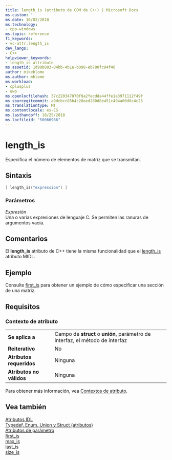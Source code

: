 ```yaml
---
title: length_is (atributo de COM de C++) | Microsoft Docs
ms.custom: ''
ms.date: 10/02/2018
ms.technology:
- cpp-windows
ms.topic: reference
f1_keywords:
- vc-attr.length_is
dev_langs:
- C++
helpviewer_keywords:
- length_is attribute
ms.assetid: 1d99b883-84bb-4b1e-b098-eb780fc94f40
author: mikeblome
ms.author: mblome
ms.workload:
- cplusplus
- uwp
ms.openlocfilehash: 37c220347070f9a2fecdda44ffe1a3971112f49f
ms.sourcegitcommit: a9dcbcc85b4c28eed280d8e451c494a00d8c4c25
ms.translationtype: MT
ms.contentlocale: es-ES
ms.lasthandoff: 10/25/2018
ms.locfileid: "50066986"
---
```

# <a name="lengthis"></a>length_is

Especifica el número de elementos de matriz que se transmitan.

## <a name="syntax"></a>Sintaxis

```cpp
[ length_is("expression") ]
```

### <a name="parameters"></a>Parámetros

*Expresión*<br/>
Una o varias expresiones de lenguaje C. Se permiten las ranuras de argumentos vacía.

## <a name="remarks"></a>Comentarios

El **length_is** atributo de C++ tiene la misma funcionalidad que el [length_is](/windows/desktop/Midl/length-is) atributo MIDL.

## <a name="example"></a>Ejemplo

Consulte [first_is](first-is.md) para obtener un ejemplo de cómo especificar una sección de una matriz.

## <a name="requirements"></a>Requisitos

### <a name="attribute-context"></a>Contexto de atributo

|||
|-|-|
|**Se aplica a**|Campo de **struct** o **unión**, parámetro de interfaz, el método de interfaz|
|**Reiterativo**|No|
|**Atributos requeridos**|Ninguna|
|**Atributos no válidos**|Ninguna|

Para obtener más información, vea [Contextos de atributo](cpp-attributes-com-net.md#contexts).

## <a name="see-also"></a>Vea también

[Atributos IDL](idl-attributes.md)<br/>
[Typedef, Enum, Union y Struct (atributos)](typedef-enum-union-and-struct-attributes.md)<br/>
[Atributos de parámetro](parameter-attributes.md)<br/>
[first_is](first-is.md)<br/>
[max_is](max-is.md)<br/>
[last_is](last-is.md)<br/>
[size_is](size-is.md)